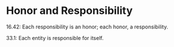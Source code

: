 # Honor and Responsibility
16.42: Each responsibility is an honor; each honor, a responsibility.

33.1: Each entity is responsible for itself.
